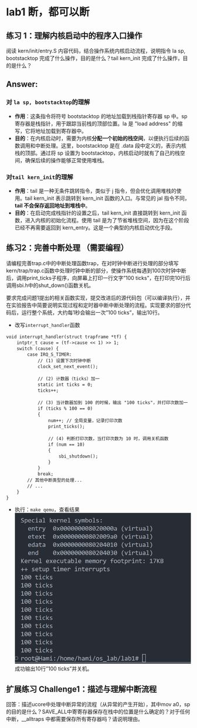 # lab1 断，都可以断

## 练习 1：理解内核启动中的程序入口操作
阅读 kern/init/entry.S 内容代码，结合操作系统内核启动流程，说明指令 la sp, bootstacktop 完成了什么操作，目的是什么？tail kern_init 完成了什么操作，目的是什么？
## Answer:
### 对 `la sp, bootstacktop`的理解
- **作用**：这条指令将符号 bootstacktop 的地址加载到栈指针寄存器 sp 中。sp 寄存器是栈指针，用于跟踪当前栈的顶部位置。la 是 "load address" 的缩写，它将地址加载到寄存器中。
- **目的**：在内核启动时，需要为内核**分配一个初始的栈空间**，以便执行后续的函数调用和中断处理。这里，bootstacktop 是在 .data 段中定义的，表示内核栈的顶部。通过将 sp 设置为 bootstacktop，内核启动时就有了自己的栈空间，确保后续的操作能够正常使用堆栈。

### 对`tail kern_init`的理解
- **作用**：tail 是一种无条件跳转指令，类似于 j 指令，但会优化调用堆栈的使用。tail kern_init 表示跳转到 kern_init 函数的入口。与常见的 jal 指令不同，**tail 不会保存返回地址到堆栈中**。
- **目的**：在启动完成栈指针的设置之后，tail kern_init 直接跳转到 kern_init 函数，进入内核的初始化流程。使用 tail 是为了节省堆栈空间，因为在这个阶段已经不再需要返回到 kern_entry。这是一个典型的内核启动优化手段。

## 练习2：完善中断处理 （需要编程）
请编程完善trap.c中的中断处理函数trap，在对时钟中断进行处理的部分填写kern/trap/trap.c函数中处理时钟中断的部分，使操作系统每遇到100次时钟中断后，调用print_ticks子程序，向屏幕上打印一行文字”100 ticks”，在打印完10行后调用sbi.h中的shut_down()函数关机。

要求完成问题1提出的相关函数实现，提交改进后的源代码包（可以编译执行），并在实验报告中简要说明实现过程和定时器中断中断处理的流程。实现要求的部分代码后，运行整个系统，大约每1秒会输出一次”100 ticks”，输出10行。
- 改写`interrupt_handler`函数
```
void interrupt_handler(struct trapframe *tf) {
    intptr_t cause = (tf->cause << 1) >> 1;
    switch (cause) {
        case IRQ_S_TIMER:
            // (1) 设置下次时钟中断
            clock_set_next_event();

            // (2) 计数器（ticks）加一
            static int ticks = 0;
            ticks++;

            // (3) 当计数器加到 100 的时候，输出 "100 ticks"，并打印次数加一
            if (ticks % 100 == 0)
            {
                num++; // 全局变量，记录打印次数
                print_ticks();

                // (4) 判断打印次数，当打印次数为 10 时，调用关机函数
                if (num == 10)
                {
                    sbi_shutdown();
                }
            }
            break;
        // 其他中断类型的处理...
        // ...
    }
}
```
- 执行：`make qemu`，查看结果
  ![alt text](image-1.png)
  成功输出10行”100 ticks”并关机。

## 扩展练习 Challenge1：描述与理解中断流程

回答：描述ucore中处理中断异常的流程（从异常的产生开始），其中mov a0，sp的目的是什么？SAVE_ALL中寄寄存器保存在栈中的位置是什么确定的？对于任何中断，__alltraps 中都需要保存所有寄存器吗？请说明理由。
